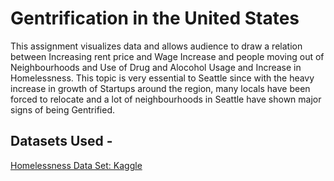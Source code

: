# Gentrification in the United States
This assignment visualizes data and allows audience to draw a relation between Increasing rent price and Wage Increase and people moving out of Neighbourhoods and Use of Drug and Alocohol Usage and Increase in Homelessness. This topic is very essential to Seattle since with the heavy increase in growth of Startups around the region, many locals have been forced to relocate and a lot of neighbourhoods in Seattle have shown major signs of being Gentrified. 

## Datasets Used -  
[Homelessness Data Set: Kaggle](https://www.kaggle.com/adamschroeder/homelessness/version/2)

